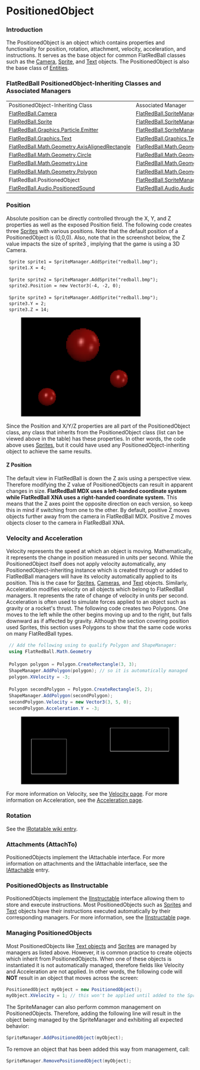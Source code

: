 # PositionedObject

### Introduction

The PositionedObject is an object which contains properties and functionality for position, rotation, attachment, velocity, acceleration, and instructions. It serves as the base object for common FlatRedBall classes such as the [Camera](../camera/), [Sprite](../sprite/), and [Text](../graphics/text/) objects. The PositionedObject is also the base class of [Entities](../../../glue-reference/entities/).

### FlatRedBall PositionedObject-Inheriting Classes and Associated Managers

|                                                                                          |                                                                          |
| ---------------------------------------------------------------------------------------- | ------------------------------------------------------------------------ |
| PositionedObject-Inheriting Class                                                        | Associated Manager                                                       |
| [FlatRedBall.Camera](../camera/)                                                         | [FlatRedBall.SpriteManager](../spritemanager/)                           |
| [FlatRedBall.Sprite](../sprite/)                                                         | [FlatRedBall.SpriteManager](../spritemanager/)                           |
| [FlatRedBall.Graphics.Particle.Emitter](../graphics/particle/emitter.md)                 | [FlatRedBall.SpriteManager](../spritemanager/)                           |
| [FlatRedBall.Graphics.Text](../graphics/text/)                                           | [FlatRedBall.Graphics.TextManager](../graphics/textmanager/)             |
| [FlatRedBall.Math.Geometry.AxisAlignedRectangle](../math/geometry/axisalignedrectangle/) | [FlatRedBall.Math.Geometry.ShapeManager](../math/geometry/shapemanager/) |
| [FlatRedBall.Math.Geometry.Circle](../math/geometry/circle/)                             | [FlatRedBall.Math.Geometry.ShapeManager](../math/geometry/shapemanager/) |
| [FlatRedBall.Math.Geometry.Line](../math/geometry/line/)                                 | [FlatRedBall.Math.Geometry.ShapeManager](../math/geometry/shapemanager/) |
| [FlatRedBall.Math.Geometry.Polygon](../math/geometry/polygon/)                           | [FlatRedBall.Math.Geometry.ShapeManager](../math/geometry/shapemanager/) |
| FlatRedBall.PositionedObject                                                             | [FlatRedBall.SpriteManager](../spritemanager/)                           |
| [FlatRedBall.Audio.PositionedSound](../audio/positionedsound.md)                         | [FlatRedBall.Audio.AudioManager](../audio/audiomanager/)                 |

### Position

Absolute position can be directly controlled through the X, Y, and Z properties as well as the exposed Position field. The following code creates three [Sprites](../sprite/) with various positions. Note that the default position of a PositionedObject is (0,0,0). Also, note that in the screenshot below, the Z value impacts the size of sprite3 , implying that the game is using a 3D Camera.

```
 Sprite sprite1 = SpriteManager.AddSprite("redball.bmp");
 sprite1.X = 4;

 Sprite sprite2 = SpriteManager.AddSprite("redball.bmp");
 sprite2.Position = new Vector3(-4, -2, 0);

 Sprite sprite3 = SpriteManager.AddSprite("redball.bmp");
 sprite3.Y = 2;
 sprite3.Z = 14;
```

&#x20;

<figure><img src="../../../media/migrated_media-PositionedSprites.png" alt=""><figcaption></figcaption></figure>

Since the Position and X/Y/Z properties are all part of the PositionedObject class, any class that inherits from the PositionedObject class (list can be viewed above in the table) has these properties. In other words, the code above uses [Sprites](../sprite/), but it could have used any PositionedObject-inheriting object to achieve the same results.

#### Z Position

The default view in FlatRedBall is down the Z axis using a perspective view. Therefore modifying the Z value of PositionedObjects can result in apparent changes in size. **FlatRedBall MDX uses a left-handed coordinate system while FlatRedBall XNA uses a right-handed coordinate system.** This means that the Z axes point the opposite direction on each version, so keep this in mind if switching from one to the other. By default, positive Z moves objects further away from the camera in FlatRedBall MDX. Positive Z moves objects closer to the camera in FlatRedBall XNA.

### Velocity and Acceleration

Velocity represents the speed at which an object is moving. Mathematically, it represents the change in position measured in units per second. While the PositionedObject itself does not apply velocity automatically, any PositionedObject-inheriting instance which is created through or added to FlatRedBall managers will have its velocity automatically applied to its position. This is the case for [Sprites](../sprite/), [Cameras](../camera/), and [Text](../graphics/text/) objects. Similarly, Acceleration modifies velocity on all objects which belong to FlatRedBall managers. It represents the rate of change of velocity in units per second. Acceleration is often used to simulate forces applied to an object such as gravity or a rocket's thrust. The following code creates two Polygons. One moves to the left while the other begins moving up and to the right, but falls downward as if affected by gravity. Although the section covering position used Sprites, this section uses Polygons to show that the same code works on many FlatRedBall types.

```csharp
 // Add the following using to qualify Polygon and ShapeManager:
 using FlatRedBall.Math.Geometry

 Polygon polygon = Polygon.CreateRectangle(3, 3);
 ShapeManager.AddPolygon(polygon); // so it is automatically managed
 polygon.XVelocity = -3;

 Polygon secondPolygon = Polygon.CreateRectangle(5, 2);
 ShapeManager.AddPolygon(secondPolygon);
 secondPolygon.Velocity = new Vector3(3, 5, 0);
 secondPolygon.Acceleration.Y = -3;
```

&#x20;

<figure><img src="../../../media/migrated_media-TwoPolygons.png" alt=""><figcaption></figcaption></figure>

For more information on Velocity, see the [Velocity page](velocity.md). For more information on Acceleration, see the [Acceleration page](acceleration.md).

### Rotation

See the [IRotatable wiki entry](../math/irotatable/).

### Attachments (AttachTo)

PositionedObjects implement the IAttachable interface. For more information on attachments and the IAttachable interface, see the [IAttachable](../math/iattachable/) entry.

### PositionedObjects as IInstructable

PositionedObjects implement the [IInstructable](../instructions/iinstructable/) interface allowing them to store and execute instructions. Most PositionedObjects such as [Sprites](../sprite/) and [Text](../graphics/text/) objects have their instructions executed automatically by their corresponding managers. For more information, see the [IInstructable](../instructions/iinstructable/) page.

### Managing PositionedObjects

Most PositionedObjects like [Text objects](../graphics/text/) and [Sprites](../../../glue-reference/objects/object-types/glue-reference-sprite.md) are managed by managers as listed above. However, it is common practice to create objects which inherit from PositionedObjects. When one of these objects is instantiated it is not automatically managed, therefore fields like Velocity and Acceleration are not applied. In other words, the following code will **NOT** result in an object that moves across the screen:

```csharp
PositionedObject myObject = new PositionedObject();
myObject.XVelocity = 1; // this won't be applied until added to the SpriteManager
```

The SpriteManager can also perform common management on PositionedObjects. Therefore, adding the following line will result in the object being managed by the SpriteManager and exhibiting all expected behavior:

```csharp
SpriteManager.AddPositionedObject(myObject);
```

To remove an object that has been added this way from management, call:

```csharp
SpriteManager.RemovePositionedObject(myObject);
```
